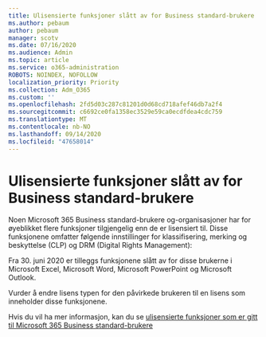 ```yaml
---
title: Ulisensierte funksjoner slått av for Business standard-brukere
ms.author: pebaum
author: pebaum
manager: scotv
ms.date: 07/16/2020
ms.audience: Admin
ms.topic: article
ms.service: o365-administration
ROBOTS: NOINDEX, NOFOLLOW
localization_priority: Priority
ms.collection: Adm_O365
ms.custom: ''
ms.openlocfilehash: 2fd5d03c287c81201d0d68cd718afef46db7a2f4
ms.sourcegitcommit: c6692ce0fa1358ec3529e59ca0ecdfdea4cdc759
ms.translationtype: MT
ms.contentlocale: nb-NO
ms.lasthandoff: 09/14/2020
ms.locfileid: "47658014"
---
```

# <a name="unlicensed-features-turned-off-for-business-standard-users"></a>Ulisensierte funksjoner slått av for Business standard-brukere

Noen Microsoft 365 Business standard-brukere og-organisasjoner har for øyeblikket flere funksjoner tilgjengelig enn de er lisensiert til. Disse funksjonene omfatter følgende innstillinger for klassifisering, merking og beskyttelse (CLP) og DRM (Digital Rights Management):
    
Fra 30. juni 2020 er tilleggs funksjonene slått av for disse brukerne i Microsoft Excel, Microsoft Word, Microsoft PowerPoint og Microsoft Outlook.

Vurder å endre lisens typen for den påvirkede brukeren til en lisens som inneholder disse funksjonene. 

Hvis du vil ha mer informasjon, kan du se [ulisensierte funksjoner som er gitt til Microsoft 365 Business standard-brukere](https://support.microsoft.com/help/4568654/extra-features-to-be-turned-off-for-microsoft-365-business-standard?preview)
